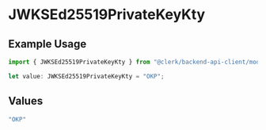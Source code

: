 # JWKSEd25519PrivateKeyKty

## Example Usage

```typescript
import { JWKSEd25519PrivateKeyKty } from "@clerk/backend-api-client/models/components";

let value: JWKSEd25519PrivateKeyKty = "OKP";
```

## Values

```typescript
"OKP"
```